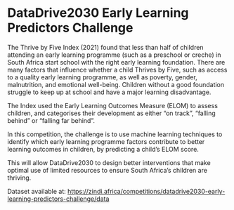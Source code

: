 # DataDrive2030 Early Learning Predictors Challenge

The Thrive by Five Index (2021) found that less than half of children attending an early learning programme (such as a preschool or creche) in South Africa start school with the right early learning foundation. There are many factors that influence whether a child Thrives by Five, such as access to a quality early learning programme, as well as poverty, gender, malnutrition, and emotional well-being. Children without a good foundation struggle to keep up at school and have a major learning disadvantage.

The Index used the Early Learning Outcomes Measure (ELOM) to assess children, and categorises their development as either “on track”, “falling behind” or “falling far behind”.

In this competition, the challenge is to use machine learning techniques to identify which early learning programme factors contribute to better learning outcomes in children, by predicting a child’s ELOM score.

This will allow DataDrive2030 to design better interventions that make optimal use of limited resources to ensure South Africa’s children are thriving.

Dataset available at: https://zindi.africa/competitions/datadrive2030-early-learning-predictors-challenge/data
